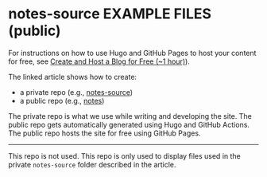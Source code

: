 # notes-source EXAMPLE FILES (public)

For instructions on how to use Hugo and GitHub Pages to host your content for free, see [Create and Host a Blog for Free (~1 hour)](https://denisecase.github.io/notes/post/2022-01-01-publish/)).

The linked article shows how to create:

- a private repo (e.g., [notes-source](https://github.com/denisecase/notes-source))
- a public repo (e.g., [notes](https://github.com/denisecase/notes))

The private repo is what we use while writing and developing the site. The public repo gets automatically generated using Hugo and GitHub Actions. The public repo hosts the site for free using GitHub Pages.

-----

This repo is not used. This repo is only used to display files used in the private `notes-source` folder described in the article. 
